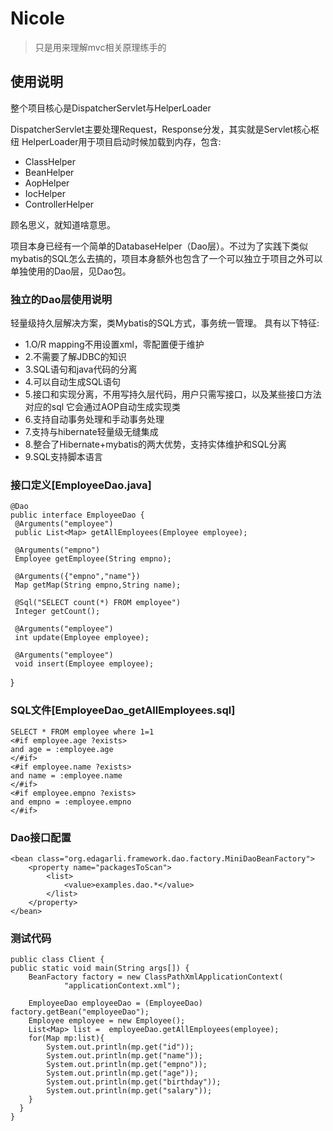 # Nicole

>只是用来理解mvc相关原理练手的

## 使用说明

整个项目核心是DispatcherServlet与HelperLoader

DispatcherServlet主要处理Request，Response分发，其实就是Servlet核心枢纽
HelperLoader用于项目启动时候加载到内存，包含:
	 
 * ClassHelper
 * BeanHelper
 * AopHelper
 * IocHelper
 * ControllerHelper

顾名思义，就知道啥意思。

项目本身已经有一个简单的DatabaseHelper（Dao层）。不过为了实践下类似mybatis的SQL怎么去搞的，项目本身额外也包含了一个可以独立于项目之外可以单独使用的Dao层，见Dao包。

###  独立的Dao层使用说明

轻量级持久层解决方案，类Mybatis的SQL方式，事务统一管理。 具有以下特征:

* 1.O/R mapping不用设置xml，零配置便于维护
* 2.不需要了解JDBC的知识
* 3.SQL语句和java代码的分离
* 4.可以自动生成SQL语句
* 5.接口和实现分离，不用写持久层代码，用户只需写接口，以及某些接口方法对应的sql 它会通过AOP自动生成实现类
* 6.支持自动事务处理和手动事务处理
* 7.支持与hibernate轻量级无缝集成
* 8.整合了Hibernate+mybatis的两大优势，支持实体维护和SQL分离
* 9.SQL支持脚本语言

### 接口定义[EmployeeDao.java]  
    @Dao
    public interface EmployeeDao {
     @Arguments("employee")
     public List<Map> getAllEmployees(Employee employee);
    
     @Arguments("empno")
     Employee getEmployee(String empno);
    
     @Arguments({"empno","name"})
     Map getMap(String empno,String name);

     @Sql("SELECT count(*) FROM employee")
     Integer getCount();

     @Arguments("employee")
     int update(Employee employee);

     @Arguments("employee")
     void insert(Employee employee);
   }
    
### SQL文件[EmployeeDao_getAllEmployees.sql]
    SELECT * FROM employee where 1=1 
    <#if employee.age ?exists>
	and age = :employee.age
    </#if>
    <#if employee.name ?exists>
	and name = :employee.name
    </#if>
    <#if employee.empno ?exists>
	and empno = :employee.empno
    </#if>

### Dao接口配置
	<bean class="org.edagarli.framework.dao.factory.MiniDaoBeanFactory">
		<property name="packagesToScan">
			<list>
				<value>examples.dao.*</value>
			</list>
		</property>
	</bean>

### 测试代码
    public class Client {
    public static void main(String args[]) {
		BeanFactory factory = new ClassPathXmlApplicationContext(
				"applicationContext.xml");
     		
		EmployeeDao employeeDao = (EmployeeDao) factory.getBean("employeeDao");
		Employee employee = new Employee();
		List<Map> list =  employeeDao.getAllEmployees(employee);
		for(Map mp:list){
			System.out.println(mp.get("id"));
			System.out.println(mp.get("name"));
			System.out.println(mp.get("empno"));
			System.out.println(mp.get("age"));
			System.out.println(mp.get("birthday"));
			System.out.println(mp.get("salary"));
		}
	  }
    }

